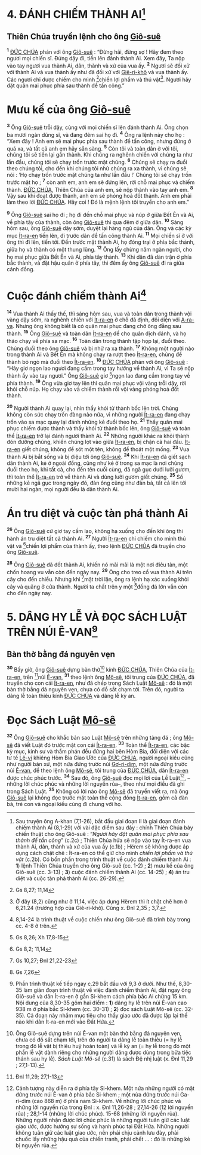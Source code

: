 # 4. ĐÁNH CHIẾM THÀNH AI[^1]

## Thiên Chúa truyền lệnh cho ông [Giô-suê]()
<sup><b>1</b></sup> [ĐỨC CHÚA]() phán với ông [Giô-suê]() : “Đừng hãi, đừng sợ ! Hãy đem theo ngươi mọi chiến sĩ. Đứng dậy đi, tiến lên đánh thành Ai. Xem đây, Ta nộp vào tay ngươi vua thành Ai, dân, thành và xứ của vua ấy. <sup><b>2</b></sup> Ngươi sẽ đối xử với thành Ai và vua thành ấy như đã đối xử với [Giê-ri-khô]() và vua thành ấy. Các ngươi chỉ được chiếm cho mình [^1*]chiến lợi phẩm và thú vật[^2]. Ngươi hãy đặt quân mai phục phía sau thành để tấn công.”


# Mưu kế của ông [Giô-suê]()
<sup><b>3</b></sup> Ông [Giô-suê]() trỗi dậy, cùng với mọi chiến sĩ lên đánh thành Ai. Ông chọn ba mươi ngàn dũng sĩ, và đang đêm sai họ đi. <sup><b>4</b></sup> Ông ra lệnh này cho họ : “Xem đây ! Anh em sẽ mai phục phía sau thành để tấn công, nhưng đừng ở quá xa, và tất cả anh em hãy sẵn sàng. <sup><b>5</b></sup> Còn tôi và toàn dân ở với tôi, chúng tôi sẽ tiến lại gần thành. Khi chúng ra nghênh chiến với chúng ta như lần đầu, chúng tôi sẽ chạy trốn trước mặt chúng. <sup><b>6</b></sup> Chúng sẽ chạy ra đuổi theo chúng tôi, cho đến khi chúng tôi nhử chúng ra xa thành, vì chúng sẽ nói : ‘Họ chạy trốn trước mặt chúng ta như lần đầu !’ Chúng tôi sẽ chạy trốn trước mặt họ ; <sup><b>7</b></sup> còn anh em, anh em sẽ đứng lên, rời chỗ mai phục và chiếm thành. [ĐỨC CHÚA](), Thiên Chúa của anh em, sẽ nộp thành vào tay anh em. <sup><b>8</b></sup> Vậy sau khi đoạt được thành, anh em sẽ phóng hoả đốt thành. Anh em phải làm theo lời [ĐỨC CHÚA](). Hãy coi ! Đó là mệnh lệnh tôi truyền cho anh em.”

<sup><b>9</b></sup> Ông [Giô-suê]() sai họ đi ; họ đi đến chỗ mai phục và núp ở giữa Bết Ên và Ai, về phía tây của thành, còn ông [Giô-suê]() thì qua đêm ở giữa dân. <sup><b>10</b></sup> Sáng hôm sau, ông [Giô-suê]() dậy sớm, duyệt lại hàng ngũ của dân. Ông và các kỳ mục [Ít-ra-en]() tiến lên, đi trước dân để tấn công thành Ai. <sup><b>11</b></sup> Mọi chiến sĩ ở với ông thì đi lên, tiến tới. Đến trước mặt thành Ai, họ đóng trại ở phía bắc thành, giữa họ và thành có một thung lũng. <sup><b>12</b></sup> Ông lấy chừng năm ngàn người, cho họ mai phục giữa Bết Ên và Ai, phía tây thành. <sup><b>13</b></sup> Khi dân đã dàn trận ở phía bắc thành, và đặt hậu quân ở phía tây, thì đêm ấy ông [Giô-suê]() đi ra giữa cánh đồng.


# Cuộc đánh chiếm thành Ai[^3]
<sup><b>14</b></sup> Vua thành Ai thấy thế, thì sáng hôm sau, vua và toàn dân trong thành vội vàng dậy sớm, ra nghênh chiến với [Ít-ra-en]() ở chỗ đã định, đối diện với [A-ra-va](). Nhưng ông không biết là có quân mai phục đang chờ ông đằng sau thành. <sup><b>15</b></sup> Ông [Giô-suê]() và toàn dân [Ít-ra-en]() để cho quân địch đánh, và họ tháo chạy về phía sa mạc. <sup><b>16</b></sup> Toàn dân trong thành tập họp lại, đuổi theo. Chúng đuổi theo ông [Giô-suê]() và bị nhử ra xa thành. <sup><b>17</b></sup> Không một người nào trong thành Ai và Bết Ên mà không chạy ra rượt theo [Ít-ra-en](), chúng để thành bỏ ngỏ mà đuổi theo [Ít-ra-en](). <sup><b>18</b></sup> [ĐỨC CHÚA]() phán với ông [Giô-suê]() : “Hãy giơ ngọn lao ngươi đang cầm trong tay hướng về thành Ai, vì Ta sẽ nộp thành ấy vào tay ngươi.” Ông [Giô-suê]() giơ [^2*]ngọn lao đang cầm trong tay về phía thành. <sup><b>19</b></sup> Ông vừa giơ tay lên thì quân mai phục vội vàng trỗi dậy, rời khỏi chỗ núp. Họ chạy vào và chiếm thành rồi vội vàng phóng hoả đốt thành.

<sup><b>20</b></sup> Người thành Ai quay lại, nhìn thấy khói từ thành bốc lên trời. Chúng không còn sức chạy trốn đàng nào nữa, vì những người [Ít-ra-en]() đang chạy trốn vào sa mạc quay lại đánh những kẻ đuổi theo họ. <sup><b>21</b></sup> Thấy quân mai phục chiếm được thành và thấy khói từ thành bốc lên, ông [Giô-suê]() và toàn thể [Ít-ra-en]() trở lại đánh người thành Ai. <sup><b>22</b></sup> Những người khác ra khỏi thành đón đường chúng, khiến chúng lọt vào giữa [Ít-ra-en](), bị chận cả hai đầu. [Ít-ra-en]() giết chúng, không để sót một tên, không để thoát một mống. <sup><b>23</b></sup> Vua thành Ai bị bắt sống và bị điệu tới ông [Giô-suê](). <sup><b>24</b></sup> Khi [Ít-ra-en]() đã giết sạch dân thành Ai, kẻ ở ngoài đồng, cũng như kẻ ở trong sa mạc là nơi chúng đuổi theo họ, khi tất cả, cho đến tên cuối cùng, đã ngã gục dưới lưỡi gươm, thì toàn thể [Ít-ra-en]() trở về thành Ai và dùng lưỡi gươm giết chúng. <sup><b>25</b></sup> Số những kẻ ngã gục trong ngày đó, đàn ông cũng như đàn bà, tất cả lên tới mười hai ngàn, mọi người đều là dân thành Ai.


# Án tru diệt và cuộc tàn phá thành Ai
<sup><b>26</b></sup> Ông [Giô-suê]() cứ giơ tay cầm lao, không hạ xuống cho đến khi ông thi hành án tru diệt tất cả thành Ai. <sup><b>27</b></sup> Người [Ít-ra-en]() chỉ chiếm cho mình thú vật và [^3*]chiến lợi phẩm của thành ấy, theo lệnh [ĐỨC CHÚA]() đã truyền cho ông [Giô-suê]().

<sup><b>28</b></sup> Ông [Giô-suê]() đã đốt thành Ai, khiến nó mãi mãi là một nơi điêu tàn, một chốn hoang vu vẫn còn đến ngày nay. <sup><b>29</b></sup> Ông cho treo cổ vua thành Ai trên cây cho đến chiều. Nhưng khi [^4*]mặt trời lặn, ông ra lệnh hạ xác xuống khỏi cây và quăng ở cửa thành. Người ta chất trên y một [^5*]đống đá lớn vẫn còn cho đến ngày nay.


# 5. DÂNG HY LỄ VÀ ĐỌC SÁCH LUẬT TRÊN NÚI Ê-VAN[^4]

## Bàn thờ bằng đá nguyên vẹn
<sup><b>30</b></sup> Bấy giờ, ông [Giô-suê]() dựng bàn thờ[^5] kính [ĐỨC CHÚA](), Thiên Chúa của [Ít-ra-en](), trên [^6*]núi [Ê-van](), <sup><b>31</b></sup> theo lệnh ông [Mô-sê](), tôi trung của [ĐỨC CHÚA](), đã truyền cho con cái [Ít-ra-en](), như đã chép trong Sách Luật [Mô-sê]() : đó là một bàn thờ bằng đá nguyên vẹn, chưa có đồ sắt chạm tới. Trên đó, người ta dâng lễ toàn thiêu kính [ĐỨC CHÚA]() và dâng lễ kỳ an.


# Đọc Sách Luật [Mô-sê]()
<sup><b>32</b></sup> Ông [Giô-suê]() cho khắc bản sao Luật [Mô-sê]() trên những tảng đá ; ông [Mô-sê]() đã viết Luật đó trước mặt con cái [Ít-ra-en](). <sup><b>33</b></sup> Toàn thể [Ít-ra-en](), các bậc kỳ mục, kinh sư và thẩm phán đều đứng hai bên Hòm Bia, đối diện với các tư tế [Lê-vi]() khiêng Hòm Bia Giao Ước của [ĐỨC CHÚA](), người ngoại kiều cũng như người bản xứ, một nửa đứng trước núi [Gơ-ri-dim](), một nửa đứng trước núi [Ê-van](), để theo lệnh ông [Mô-sê](), tôi trung của [ĐỨC CHÚA](), dân [Ít-ra-en]() được chúc phúc trước. <sup><b>34</b></sup> Sau đó, ông [Giô-suê]() đọc mọi lời của Lề Luật[^6], –những lời chúc phúc và những lời nguyền rủa–, theo như mọi điều đã ghi trong Sách Luật. <sup><b>35</b></sup> Không có lời nào ông [Mô-sê]() đã truyền viết ra, mà ông [Giô-suê]() lại không đọc trước mặt toàn thể cộng đồng [Ít-ra-en](), gồm cả đàn bà, trẻ con và ngoại kiều cùng đi chung với họ.

[^1]: Sau truyện ông A-khan (7,1-26), bắt đầu giai đoạn II là giai đoạn đánh chiếm thành Ai (8,1-29) với vài đặc điểm sau đây : chính Thiên Chúa bày chiến thuật cho ông Giô-suê : “*Ngươi hãy đặt quân mai phục phía sau thành để tấn công*” (c.2c) ; Thiên Chúa hứa sẽ nộp vào tay Ít-ra-en vua thành Ai, dân, thành và xứ của vua ấy (c.1b) ; Hërem sẽ không được áp dụng cách chặt chẽ : Ít-ra-en có thể giữ cho mình *chiến lợi phẩm và thú vật* (c.2b). Có bốn phần trong trình thuật về cuộc đánh chiếm thành Ai : **1**) lệnh Thiên Chúa truyền cho ông Giô-suê (cc. 1-2) ; **2**) mưu kế của ông Giô-suê (cc. 3-13) ; **3**) cuộc đánh chiếm thành Ai (cc. 14-25) ; **4**) án tru diệt và cuộc tàn phá thành Ai (cc. 26-29).
[^2]: Ở đây (8,2) cũng như ở 11,14, việc áp dụng Hërem thì ít chặt chẽ hơn ở 6,21.24 (trường hợp của Giê-ri-khô). Cũng x. Đnl 2,35 ; 3,7.
[^3]: 8,14-24 là trình thuật về cuộc chiến như ông Giô-suê đã trình bày trong cc. 4-8 ở trên.
[^4]: Phần trình thuật kế tiếp ngay c.29 bắt đầu với 9,3 ở dưới. Như thế, 8,30-35 làm gián đoạn trình thuật về việc đánh chiếm thành Ai, đặt ngay ông Giô-suê và dân Ít-ra-en ở gần Si-khem cách phía bắc Ai chừng 15 km. Nội dung của 8,30-35 gồm hai điểm : **1**) dâng hy lễ trên núi Ê-van cao 938 m ở phía bắc Si-khem (cc. 30-31) ; **2**) đọc sách Luật Mô-sê (cc. 32-35). Cả đoạn này nhắm mục tiêu cho thấy giao ước đã được lặp lại thế nào khi dân Ít-ra-en mới vào Đất Hứa.
[^5]: Ông Giô-suê dựng trên núi Ê-van một bàn thờ bằng đá nguyên vẹn, chưa có đồ sắt chạm tới, trên đó người ta dâng lễ toàn thiêu (= hy lễ trong đó lễ vật bị thiêu huỷ hoàn toàn) và lễ kỳ an (= hy lễ trong đó một phần lễ vật dành riêng cho những người dâng được dùng trong bữa tiệc thánh sau hy lễ). *Sách Luật Mô-sê* (c.31) là sách Đệ nhị luật (x. Đnl 11,29 ; 27,1-13).
[^6]: Cảnh tượng này diễn ra ở phía tây Si-khem. Một nửa những người có mặt đứng trước núi Ê-van ở phía bắc Si-khem ; một nửa đứng trước núi Ga-ri-dim (cao 868 m) ở phía nam Si-khem. Về những lời chúc phúc và những lời nguyền rủa trong Đnl : x. Đnl 11,26-28 ; 27,14-26 (12 lời nguyền rủa) ; 28,1-14 (những lời chúc phúc). 15-68 (những lời nguyền rủa). Những người nhận được lời chúc phúc là những người tuân giữ các luật giao ước, được hưởng sự sống và hạnh phúc tại Đất Hứa. Những người không tuân giữ các luật giao ước, nên phải chịu cảnh lưu đày, phải chuốc lấy những hậu quả của chiến tranh, phải chết ... : đó là những kẻ bị nguyền rủa.
[^1*]: Gs 8,27; 11,14
[^2*]: Gs 8,26; Xh 17,8-15
[^3*]: Gs 8,2; 11,14
[^4*]: Gs 10,27; Đnl 21,22-23
[^5*]: Gs 7,26
[^6*]: Đnl 11,29; 27,1-13